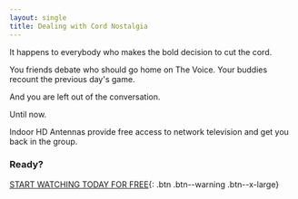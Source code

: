 ```yaml
---
layout: single
title: Dealing with Cord Nostalgia
---
```

It happens to everybody who makes the bold decision to cut the cord.

You friends debate who should go home on The Voice. Your buddies recount the previous day's game.

And you are left out of the conversation.

Until now.

Indoor HD Antennas provide free access to network television and get you back in the group.

### Ready?

[START WATCHING TODAY FOR FREE](https://www.amazon.com/NEWEST-Amplified-Digital-Antenna-65-80/dp/B07B1VKXJD/ref=as_li_ss_tl?_encoding=UTF8&psc=1&refRID=YRX24KV69J9TE8QW35WR&linkCode=ll1&tag=fubutv0e-20&linkId=3d190b0d8b0fa646654a545190ddca16){: .btn .btn--warning .btn--x-large}
